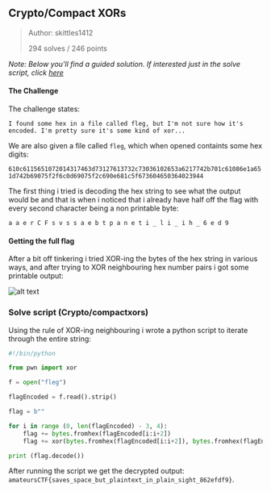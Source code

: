 ## Crypto/Compact XORs

>Author: skittles1412
>
>294 solves / 246 points

*Note: Below you'll find a guided solution. If interested just in the solve script, click [here](#solve-script-cryptocompactxors)*

#### The Challenge

The challenge states:

```I found some hex in a file called fleg, but I'm not sure how it's encoded. I'm pretty sure it's some kind of xor...```

We are also given a file called `fleg`, which when opened containts some hex digits:

```610c6115651072014317463d73127613732c73036102653a6217742b701c61086e1a651d742b69075f2f6c0d69075f2c690e681c5f673604650364023944```

The first thing i tried is decoding the hex string to see what the output would be and that is when i noticed that i already have half off the flag with every second character being a non printable byte:

```a a e r C F s v s s a e b t p a n e t i _ l i _ i h _ 6 e d 9 ```

#### Getting the full flag


After a bit off tinkering i tried XOR-ing the bytes of the hex string in various ways, and after trying to XOR neighbouring hex number pairs i got some printable output:

![alt text](./xor.png "The output of XOR-ing the first two hex number pairs")

### Solve script (Crypto/compactxors)

Using the rule of XOR-ing neighbouring i wrote a python script to iterate through the entire string:

```python
#!/bin/python

from pwn import xor

f = open("fleg")

flagEncoded = f.read().strip()

flag = b""

for i in range (0, len(flagEncoded) - 3, 4):
    flag += bytes.fromhex(flagEncoded[i:i+2])
    flag += xor(bytes.fromhex(flagEncoded[i:i+2]), bytes.fromhex(flagEncoded[i+2:i+4]))

print (flag.decode())

```
After running the script we get the decrypted output: `amateursCTF{saves_space_but_plaintext_in_plain_sight_862efdf9}`.
